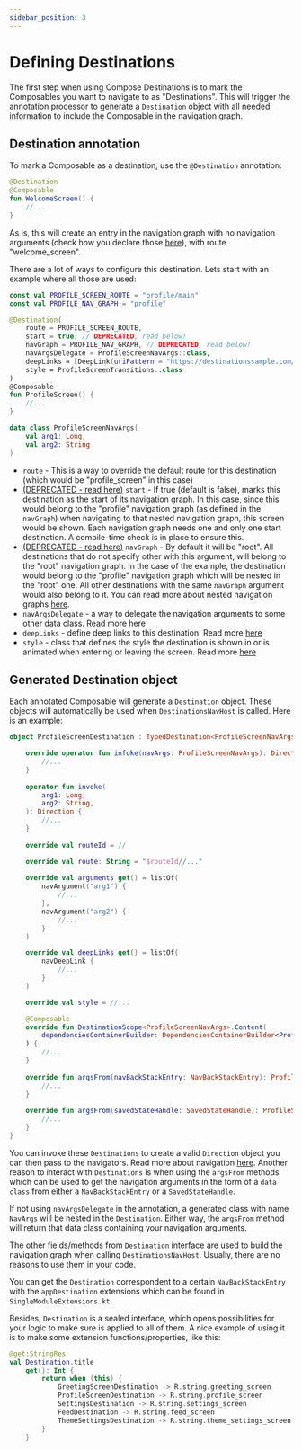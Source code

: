 ```yaml
---
sidebar_position: 3
---
```


# Defining Destinations

The first step when using Compose Destinations is to mark the Composables you want to navigate to as "Destinations".
This will trigger the annotation processor to generate a `Destination` object with all needed information to include the Composable in the navigation graph.

## Destination annotation

To mark a Composable as a destination, use the `@Destination` annotation:

```kotlin
@Destination
@Composable
fun WelcomeScreen() {
    //...
}
```

As is, this will create an entry in the navigation graph with no navigation arguments (check how you declare those [here](destination-arguments/navigation-arguments)), with route "welcome_screen".

There are a lot of ways to configure this destination.
Lets start with an example where all those are used:

```kotlin
const val PROFILE_SCREEN_ROUTE = "profile/main"
const val PROFILE_NAV_GRAPH = "profile"

@Destination(
    route = PROFILE_SCREEN_ROUTE,
    start = true, // DEPRECATED, read below!
    navGraph = PROFILE_NAV_GRAPH, // DEPRECATED, read below!
    navArgsDelegate = ProfileScreenNavArgs::class,
    deepLinks = [DeepLink(uriPattern = "https://destinationssample.com/$FULL_ROUTE_PLACEHOLDER")],
    style = ProfileScreenTransitions::class
)
@Composable
fun ProfileScreen() {
    //...
}

data class ProfileScreenNavArgs(
    val arg1: Long,
    val arg2: String
)
```

* `route` - This is a way to override the default route for this destination (which would be "profile_screen" in this case)
* [(DEPRECATED - read here)](defining-navgraphs#generating-navigation-graphs) `start` - If true (default is false), marks this destination as the start of its navigation graph. In this case, since this would belong to the "profile" navigation graph (as defined in the `navGraph`) when navigating to that nested navigation graph, this screen would be shown.
Each navigation graph needs one and only one start destination. A compile-time check is in place to ensure this.
* [(DEPRECATED - read here)](defining-navgraphs#generating-navigation-graphs) `navGraph` - By default it will be "root". All destinations that do not specify other with this argument, will belong to the "root" navigation graph. In the case of the example, the destination would belong to the "profile" navigation graph which will be nested in the "root" one. All other destinations with the same `navGraph` argument would also belong to it. You can read more about nested navigation graphs [here](defining-navgraphs).
* `navArgsDelegate` - a way to delegate the navigation arguments to some other data class. Read more [here](destination-arguments/navigation-arguments#navigation-arguments-class-delegate)
* `deepLinks` - define deep links to this destination. Read more [here](deeplinks)
* `style` - class that defines the style the destination is shown in or is animated when entering or leaving the screen. Read more [here](styles-and-animations)

## Generated Destination object

Each annotated Composable will generate a `Destination` object. These objects will automatically be used when `DestinationsNavHost` is called.
Here is an example:

```kotlin title=ProfileScreenDestination.kt
object ProfileScreenDestination : TypedDestination<ProfileScreenNavArgs> {

    override operator fun infoke(navArgs: ProfileScreenNavArgs): Direction {
        //...
    }
    
    operator fun invoke(
        arg1: Long,
        arg2: String,
    ): Direction {
        //...
    }
    
    override val routeId = //

    override val route: String = "$routeId//..."
    
    override val arguments get() = listOf(
        navArgument("arg1") {
            //...
        },
        navArgument("arg2") {
            //...
        }
    )

    override val deepLinks get() = listOf(
        navDeepLink {
            //...
        }
    )

    override val style = //...

    @Composable
    override fun DestinationScope<ProfileScreenNavArgs>.Content(
        dependenciesContainerBuilder: DependenciesContainerBuilder<ProfileScreenNavArgs>.() -> Unit
    ) {
        //...
    }
                    
    override fun argsFrom(navBackStackEntry: NavBackStackEntry): ProfileScreenNavArgs {
        //...
    }
                
    override fun argsFrom(savedStateHandle: SavedStateHandle): ProfileScreenNavArgs {
        //...
    }
}
```

You can invoke these `Destinations` to create a valid `Direction` object you can then pass to the navigators. Read more about navigation [here](navigation/basics).
Another reason to interact with `Destinations` is when using the `argsFrom` methods which can be used to get the navigation arguments in the form of a `data class` from either a `NavBackStackEntry` or a `SavedStateHandle`.

If not using `navArgsDelegate` in the annotation, a generated class with name `NavArgs` will be nested in the `Destination`. Either way, the `argsFrom` method will return that data class containing your navigation arguments.

The other fields/methods from `Destination` interface are used to build the navigation graph when calling `DestinationsNavHost`. Usually, there are no reasons to use them in your code.

You can get the `Destination` correspondent to a certain `NavBackStackEntry` with the `appDestination` extensions which can be found in `SingleModuleExtensions.kt`.

Besides, `Destination` is a sealed interface, which opens possibilities for your logic to make sure is applied to all of them.
A nice example of using it is to make some extension functions/properties, like this:

```kotlin
@get:StringRes
val Destination.title
    get(): Int {
        return when (this) {
            GreetingScreenDestination -> R.string.greeting_screen
            ProfileScreenDestination -> R.string.profile_screen
            SettingsDestination -> R.string.settings_screen
            FeedDestination -> R.string.feed_screen
            ThemeSettingsDestination -> R.string.theme_settings_screen
        }
    }
```